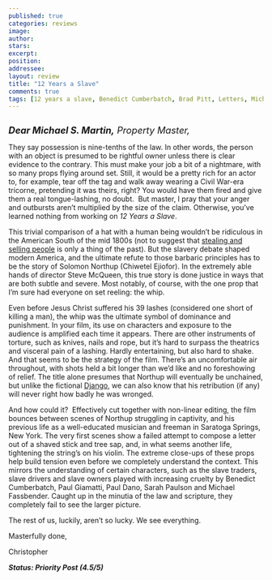 ```yaml
---
published: true
categories: reviews
image:
author: 
stars: 
excerpt: 
position: 
addressee: 
layout: review
title: "12 Years a Slave"
comments: true
tags: [12 years a slave, Benedict Cumberbatch, Brad Pitt, Letters, Michael Fassbender, Oscars 2014, Paul Dano, Paul Giamatti, Sarah Paulson, steve mcqueen]
---
```

<div><p><span class="full-image-block ssNonEditable"><span><a href="/letters/2013/11/13/12-years-a-slave.html"><img src="http://static.squarespace.com/static/5005f6bcc4aa41161b33e89e/5329cf1fe4b07c068ebf74de/5329cf1fe4b07c068ebf7903/1384351541008/12%20Years%20a%20Slave.jpg" alt="" /></a></span></span></p>
<p><em><span style="font-size:130%;"><strong>Dear Michael S. Martin,</strong> Property Master,</span></em></p>
<p>They say possession is nine-tenths of the law. In other words, the person with an object is presumed to be rightful owner unless there is clear evidence to the contrary. This must make your job a bit of a nightmare, with so many props flying around set. Still, it would be a pretty rich for an actor to, for example, tear off the tag and walk away wearing a Civil War-era tricorne, pretending it was theirs, right? You would have them fired and give them a real tongue-lashing, no doubt.&nbsp; But master, I pray that your anger and outbursts aren&rsquo;t multiplied by the size of the claim. Otherwise, you&rsquo;ve learned nothing from working on <em>12 Years a Slave</em>.</p>
<p>This trivial comparison of a hat with a human being wouldn&rsquo;t be ridiculous in the American South of the mid 1800s (not to suggest that <a href="http://film500.wordpress.com/2011/10/19/340-the-whistleblower/">stealing and selling people</a> is only a thing of the past). But the slavery debate shaped modern America, and the ultimate refute to those barbaric principles has to be the story of Solomon Northup (Chiwetel Ejiofor). In the extremely able hands of director Steve McQueen, this true story is done justice in ways that are both subtle and severe. Most notably, of course, with the one prop that I&rsquo;m sure had everyone on set reeling: the whip.</p>
<p>Even before Jesus Christ suffered his 39 lashes (considered one short of killing a man), the whip was the ultimate symbol of dominance and punishment. In your film, its use on characters and exposure to the audience is amplified each time it appears. There are other instruments of torture, such as knives, nails and rope, but it&rsquo;s hard to surpass the theatrics and visceral pain of a lashing. Hardly entertaining, but also hard to shake. And that seems to be the strategy of the film. There&rsquo;s an uncomfortable air throughout, with shots held a bit longer than we&rsquo;d like and no foreshowing of relief. The title alone presumes that Northup will eventually be unchained, but unlike the fictional <a href="/letters/2012/12/28/django-unchained.html">Django</a>, we can also know that his retribution (if any) will never right how badly he was wronged.&nbsp;</p>
<p>And how could it? &nbsp;Effectively cut together with non-linear editing, the film bounces between scenes of Northup struggling in captivity, and his previous life as a well-educated musician and freeman in Saratoga Springs, New York. The very first scenes show a failed attempt to compose a letter out of a shaved stick and tree sap, and, in what seems another life, tightening the string&rsquo;s on his violin. The extreme close-ups of these props help build tension even before we completely understand the context. This mirrors the understanding of certain characters, such as the slave traders, slave drivers and slave owners played with increasing cruelty by Benedict Cumberbatch, Paul Giamatti, Paul Dano, Sarah Paulson and Michael Fassbender. Caught up in the minutia of the law and scripture, they completely fail to see the larger picture.</p>
<p>The rest of us, luckily, aren&rsquo;t so lucky. We see everything.</p>
<p>Masterfully done,</p>
<p>Christopher</p>
<p><strong><em>Status: Priority Post (4.5/5) </em></strong></p></div>
